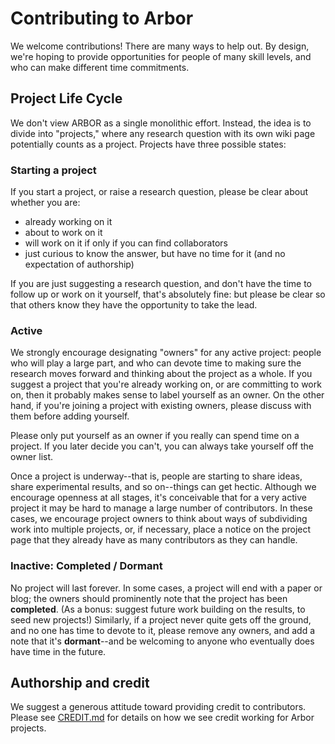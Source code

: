 # Contributing to Arbor

We welcome contributions! There are many ways to help out. By design,
we're hoping to provide opportunities for people of many skill levels,
and who can make different time commitments.


## Project Life Cycle

We don't view ARBOR as a single monolithic effort. Instead, the idea is to divide into "projects,"
where any research question with its own wiki page potentially counts as a project. Projects
have three possible states:

### Starting a project

If you start a project, or raise a research question, please be clear about whether you are:
* already working on it
* about to work on it
* will work on it if only if you can find collaborators
* just curious to know the answer, but have no time for it (and no expectation of authorship)

If you are just suggesting a research question, and don't have the time to follow up or work on it yourself,
that's absolutely fine: but please be clear so that others know they have the opportunity to take the lead.

### Active 

We strongly encourage designating "owners" for any active project: people who will play a large part,
and who can devote time to making sure the research moves forward and thinking about the project as a whole. If you suggest
a project that you're already working on, or are committing to work on, then it probably makes sense to label
yourself as an owner. On the other hand, if you're joining a project with existing owners, please discuss
with them before adding yourself.

Please only put yourself as an owner if
you really can spend time on a project. If you later decide you can't, you can always take yourself off
the owner list.

Once a project is underway--that is, people are starting to share ideas, share experimental results, and so on--things can get hectic.
Although we encourage openness at all stages, it's conceivable that for a very active project it may be hard to manage a large
number of contributors. In these cases, we encourage project owners to think about ways of subdividing work into multiple
projects, or, if necessary, place a notice on the project page that they already have as many contributors as they can handle.

### Inactive: Completed / Dormant

No project will last forever. In some cases, a project will end with a paper or blog; the owners should prominently note that
the project has been **completed**. (As a bonus: suggest future work building on the results, to seed new projects!)
Similarly, if a project never quite gets off the ground, and no one has time to devote to it,
please remove any owners, and add a note that it's  **dormant**--and be welcoming to anyone who eventually does have time in the future.

## Authorship and credit

We suggest a generous attitude toward providing credit to contributors. Please see [CREDIT.md](CREDIT.md) for details on how we see credit working for Arbor projects.
